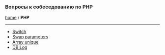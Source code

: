 ### Вопросы к собеседованию по PHP
[home][go-home] / **PHP**

---

- [Switch][php-switch]
- [Swap parameters][php-swap]
- [Array unique][php-array-unique]
- [DB Log][mysql-db-log]

[php-switch]: ./switch/index.md
[php-array-unique]: ./array-unique/index.md
[mysql-db-log]: ./db-log/index.md
[php-swap]: ./swap/index.md
[go-home]: ../index.md
